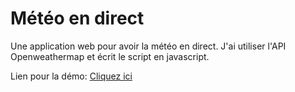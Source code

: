 <h1><strong>Météo en direct</strong></h1>

Une application web pour avoir la météo en direct.
J'ai utiliser l'API Openweathermap et écrit le script en javascript.
<p>Lien pour la démo: <a href="htttp://marinekielbowicz.fr/meteo">Cliquez ici</<a></p>
